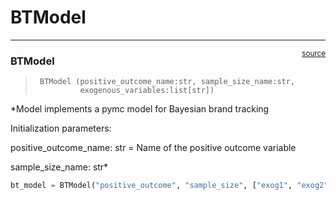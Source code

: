 # BTModel


<!-- WARNING: THIS FILE WAS AUTOGENERATED! DO NOT EDIT! -->

------------------------------------------------------------------------

<a
href="https://github.com/redam94/BayesianBrandTracker/blob/main/BayesianBrandTracker/BTModel.py#L14"
target="_blank" style="float:right; font-size:smaller">source</a>

### BTModel

>      BTModel (positive_outcome_name:str, sample_size_name:str,
>               exogenous_variables:list[str])

\*Model implements a pymc model for Bayesian brand tracking

Initialization parameters:

positive_outcome_name: str = Name of the positive outcome variable

sample_size_name: str\*

``` python
bt_model = BTModel("positive_outcome", "sample_size", ["exog1", "exog2"])
```
